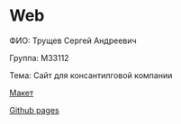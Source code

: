 # Web
ФИО: Трущев Сергей Андреевич

Группа: M33112

Тема: Сайт для консантилговой компании

[Макет](https://www.figma.com/file/zegzmKscJTtcCrjDPQ2QaB/Publist---Free-Figma-Consulting-Dark-One-Page-Template-(Community)?node-id=964%3A5456)

[Github pages](https://codeman-from-unknown-city.github.io/itmo-web/)

